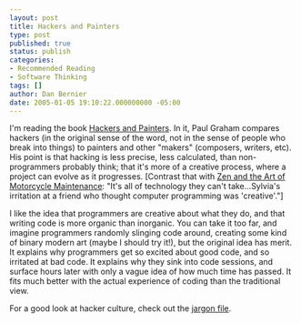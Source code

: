 ```yaml
---
layout: post
title: Hackers and Painters
type: post
published: true
status: publish
categories:
- Recommended Reading
- Software Thinking
tags: []
author: Dan Bernier
date: 2005-01-05 19:10:22.000000000 -05:00
---
```


I'm reading the book [Hackers and Painters](http://www.paulgraham.com/hackpaint.html). In it, Paul Graham compares hackers (in the original sense of the word, not in the sense of people who break into things) to painters and other "makers" (composers, writers, etc). His point is that hacking is less precise, less calculated, than non-programmers probably think; that it's more of a creative process, where a project can evolve as it progresses. [Contrast that with [Zen and the Art of Motorcycle Maintenance](http://www.virtualschool.edu/mon/Quality/PirsigZen/part1.html): "It's all of technology they can't take...Sylvia's irritation at a friend who thought computer programming was 'creative'."]

I like the idea that programmers are creative about what they do, and that writing code is more organic than inorganic.  You can take it too far, and imagine programmers randomly slinging code around, creating some kind of binary modern art (maybe I should try it!), but the original idea has merit.  It explains why programmers get so excited about good code, and so irritated at bad code.  It explains why they sink into code sessions, and surface hours later with only a vague idea of how much time has passed.  It fits much better with the actual experience of coding than the traditional view.

For a good look at hacker culture, check out the [jargon file](http://catb.org/~esr/jargon/html/).
